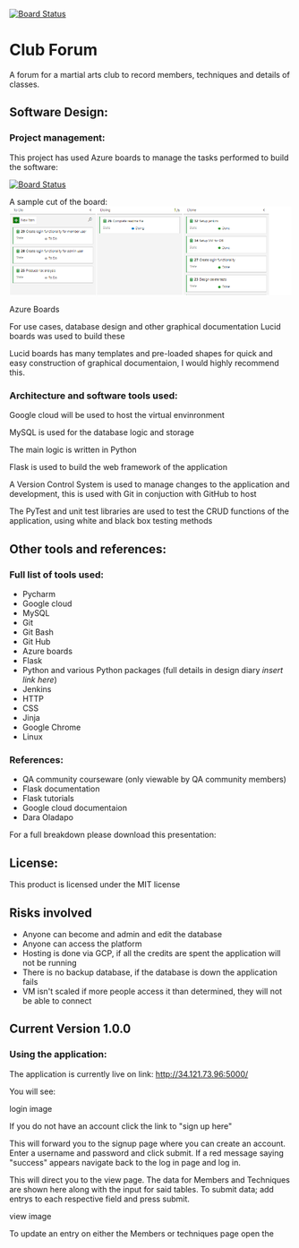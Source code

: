 [![Board Status](https://dev.azure.com/JMiller10074/afdffd25-69bf-4fba-9fbd-056a02328592/29fd3513-e2ad-42c4-bc9e-153b38e4d8d1/_apis/work/boardbadge/4afc58ad-4793-4732-bbd2-9e2219edcea5)](https://dev.azure.com/JMiller10074/afdffd25-69bf-4fba-9fbd-056a02328592/_boards/board/t/29fd3513-e2ad-42c4-bc9e-153b38e4d8d1/Microsoft.RequirementCategory)
# Club Forum
A forum for a martial arts club to record members, techniques and details of classes.

## Software Design:
### Project management:
This project has used Azure boards to manage the tasks performed to build the software:

[![Board Status](https://dev.azure.com/JMiller10074/afdffd25-69bf-4fba-9fbd-056a02328592/29fd3513-e2ad-42c4-bc9e-153b38e4d8d1/_apis/work/boardbadge/4afc58ad-4793-4732-bbd2-9e2219edcea5)](https://dev.azure.com/JMiller10074/afdffd25-69bf-4fba-9fbd-056a02328592/_boards/board/t/29fd3513-e2ad-42c4-bc9e-153b38e4d8d1/Microsoft.RequirementCategory)

A sample cut of the board:
![boardcut](https://github.com/JackEMiller/ClubForum/blob/main/images/azureb1.PNG?raw=true)

Azure Boards 

For use cases, database design and other graphical documentation Lucid boards was used to build these

Lucid boards has many templates and pre-loaded shapes for quick and easy construction of graphical documentaion, I would highly recommend this.

### Architecture and software tools used:
Google cloud will be used to host the virtual envinronment

MySQL is used for the database logic and storage

The main logic is written in Python

Flask is used to build the web framework of the application

A Version Control System is used to manage changes to the application and development, this is used with Git in conjuction with GitHub to host

The PyTest and unit test libraries are used to test the CRUD functions of the application, using white and black box testing methods

## Other tools and references:
### Full list of tools used:
- Pycharm
- Google cloud
- MySQL
- Git
- Git Bash
- Git Hub
- Azure boards
- Flask
- Python and various Python packages (full details in design diary *insert link here*)
- Jenkins
- HTTP
- CSS
- Jinja
- Google Chrome
- Linux
### References:
- QA community courseware (only viewable by QA community members)
- Flask documentation 
- Flask tutorials
- Google cloud documentaion
- Dara Oladapo

For a full breakdown please download this presentation:

## License:
This product is licensed under the MIT license

## Risks involved
- Anyone can become and admin and edit the database
- Anyone can access the platform
- Hosting is done via GCP, if all the credits are spent the application will not be running
- There is no backup database, if the database is down the application fails
- VM isn't scaled if more people access it than determined, they will not be able to connect

## Current Version 1.0.0
### Using the application:
The application is currently live on link: http://34.121.73.96:5000/

You will see:

login image

If you do not have an account click the link to "sign up here"

This will forward you to the signup page where you can create an account. Enter a username and password and click submit. If a red message saying "success" appears navigate back to the log in page and log in.

This will direct you to the view page. The data for Members and Techniques are shown here along with the input for said tables. To submit data; add entrys to each respective field and press submit.

view image

To update an entry on either the Members or techniques page open the 

